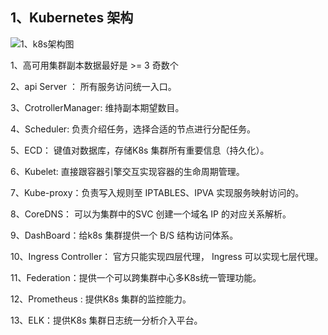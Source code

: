## 1、Kubernetes 架构

![1、k8s架构图](C:\Users\Administrator\Desktop\笔记\k8s\1、k8s架构图.png)

1、高可用集群副本数据最好是 >= 3 奇数个

2、api Server ： 所有服务访问统一入口。

3、CrotrollerManager:  维持副本期望数目。

4、Scheduler:  负责介绍任务，选择合适的节点进行分配任务。

5、ECD： 键值对数据库，存储K8s 集群所有重要信息（持久化）。

6、Kubelet:  直接跟容器引擎交互实现容器的生命周期管理。

7、Kube-proxy：负责写入规则至 IPTABLES、IPVA 实现服务映射访问的。

8、CoreDNS： 可以为集群中的SVC 创建一个域名 IP 的对应关系解析。

9、DashBoard：给k8s 集群提供一个 B/S 结构访问体系。

10、Ingress Controller： 官方只能实现四层代理， Ingress 可以实现七层代理。

11、Federation：提供一个可以跨集群中心多K8s统一管理功能。

12、Prometheus : 提供K8s 集群的监控能力。

13、ELK：提供K8s 集群日志统一分析介入平台。





































































































































































